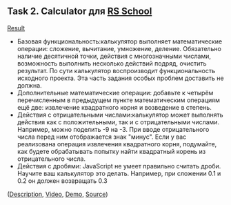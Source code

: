 ## Task 2. Calculator для [RS School](https://rs.school/)

[Result](https://fantazer21.github.io/calculator/calculator/)

* Базовая функциональность:калькулятор выполняет математические операции: сложение, вычитание, умножение, деление. Обязательно наличие десятичной точки, действия с многозначными числами, возможность выполнить несколько действий подряд, очистить результат. По сути калькулятор воспроизводит функциональность исходного проекта. Эта часть задания особых проблем доставить не должна.
* Дополнительные математические операции: добавьте к четырём перечисленным в предыдущем пункте математическим операциям ещё две: извлечение квадратного корня и возведение в степень. 
* Действия с отрицательными числами:калькулятор может выполнять действия как с положительными, так и с отрицательными числами. Например, можно поделить -9 на -3. При вводе отрицательного числа перед ним отображается знак "минус". Если у вас реализована операция извлечения квадратного корня, подумайте, как будете обрабатывать попытку найти квадратный корень из отрицательного числа.
* Действия с дробями: JavaScript не умеет правильно считать дроби. Научите ваш калькулятор это делать. Например, при сложении 0.1 и 0.2 он должен возвращать 0.3

([Description](https://github.com/rolling-scopes-school/tasks/blob/master/tasks/ready-projects/calculator.md), [Video](https://youtu.be/j59qQ7YWLxw), [Demo](https://irinainina.github.io/ready-projects/calculator-en/), [Source](https://github.com/WebDevSimplified/Vanilla-JavaScript-Calculator))
